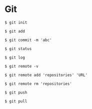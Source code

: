 # Git

`$ git init`

`$ git add`

`$ git commit -m 'abc'`

`$ git status`

`$ git log`



`$ git remote -v`

`$ git remote add 'repositories' 'URL'`

`$ git remote rm 'repositories'`

`$ git push`

`$ git pull`
